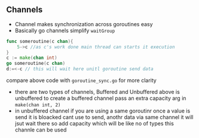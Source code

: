## Channels
- Channel makes synchronization across goroutines easy
- Basically go channels simplify `waitGroup` 
```go
func someroutine(c chan){
    5->c //as c's work done main thread can starts it execution
}
c := make(chan int)
go someroutine(c chan)
d:=<-c // this will wait here unitl goroutine send data


```
compare above code with `goroutine_sync.go` for more clarity

-  there are two types of channels, Buffered and Unbuffered
above is unbuffered to create a buffered channel pass an extra capacity arg in `make(chan int, 2)` 
- in unbuffered channel if you are using a same goroutinr once a value is send it is bloacked cant use  to send, anothr data via same channel it will jsut wait there so add capacity which will be like no of types this channle can be used
